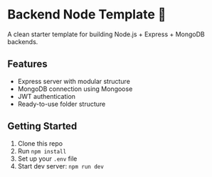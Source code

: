 # Backend Node Template 🚀

A clean starter template for building Node.js + Express + MongoDB backends.

## Features
- Express server with modular structure
- MongoDB connection using Mongoose
- JWT authentication
- Ready-to-use folder structure

## Getting Started
1. Clone this repo
2. Run `npm install`
3. Set up your `.env` file
4. Start dev server: `npm run dev`